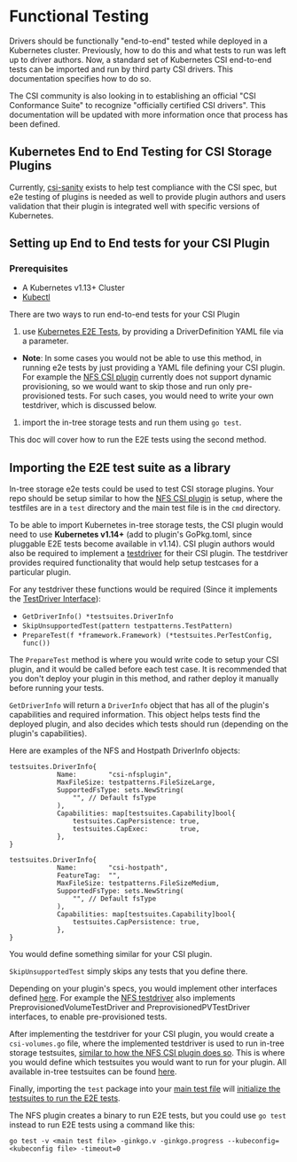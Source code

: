 # Functional Testing

Drivers should be functionally "end-to-end" tested while deployed in a Kubernetes cluster. Previously, how to do this and what tests to run was left up to driver authors. Now, a standard set of Kubernetes CSI end-to-end tests can be imported and run by third party CSI drivers. This documentation specifies how to do so.

The CSI community is also looking in to establishing an official "CSI Conformance Suite" to recognize "officially certified CSI drivers".  This documentation will be updated with more information once that process has been defined.

## Kubernetes End to End Testing for CSI Storage Plugins

Currently, [csi-sanity](https://github.com/kubernetes-csi/csi-test/tree/master/cmd/csi-sanity) exists to help test compliance with the CSI spec, but e2e testing of plugins is needed as well to provide plugin authors and users validation that their plugin is integrated well with specific versions of Kubernetes.

## Setting up End to End tests for your CSI Plugin

### Prerequisites

* A Kubernetes v1.13+ Cluster
* [Kubectl](https://kubernetes.io/docs/tasks/tools/install-kubectl/#install-kubectl)

There are two ways to run end-to-end tests for your CSI Plugin

 1) use [Kubernetes E2E Tests](https://github.com/kubernetes/kubernetes/tree/master/test/e2e/storage/external), by providing a DriverDefinition YAML file via a parameter.

* **Note**: In some cases you would not be able to use this method, in running e2e tests by just providing a YAML file defining your CSI plugin. For example the [NFS CSI plugin](https://github.com/kubernetes-csi/csi-driver-nfs) currently does not support dynamic provisioning, so we would want to skip those and run only pre-provisioned tests. For such cases, you would need to write your own testdriver, which is discussed below.
 
 1) import the in-tree storage tests and run them using `go test`.
 
 This doc will cover how to run the E2E tests using the second method.

## Importing the E2E test suite as a library

In-tree storage e2e tests could be used to test CSI storage plugins. Your repo should be setup similar to how the [NFS CSI plugin](https://github.com/kubernetes-csi/csi-driver-nfs) is setup, where the testfiles are in a `test` directory and the main test file is in the `cmd` directory.

To be able to import Kubernetes in-tree storage tests, the CSI plugin would need to use **Kubernetes v1.14+** (add to plugin's GoPkg.toml, since pluggable E2E tests become available in v1.14). CSI plugin authors would also be required to implement a [testdriver](https://github.com/kubernetes/kubernetes/blob/6644db9914379a4a7b3d3487b41b2010f226e4dc/test/e2e/storage/testsuites/testdriver.go#L31) for their CSI plugin. The testdriver provides required functionality that would help setup testcases for a particular plugin.

For any testdriver these functions would be required (Since it implements the [TestDriver Interface](https://github.com/kubernetes/kubernetes/blob/6644db9914379a4a7b3d3487b41b2010f226e4dc/test/e2e/storage/testsuites/testdriver.go#L31)):

* `GetDriverInfo() *testsuites.DriverInfo`
* `SkipUnsupportedTest(pattern testpatterns.TestPattern)`
* `PrepareTest(f *framework.Framework) (*testsuites.PerTestConfig, func())`

The `PrepareTest` method is where you would write code to setup your CSI plugin, and it would be called before each test case. It is recommended that you don't deploy your plugin in this method, and rather deploy it manually before running your tests.

`GetDriverInfo` will return a `DriverInfo` object that has all of the plugin's capabilities and required information. This object helps tests find the deployed plugin, and also decides which tests should run (depending on the plugin's capabilities).

Here are examples of the NFS and Hostpath DriverInfo objects:

```
testsuites.DriverInfo{
			Name:        "csi-nfsplugin",
			MaxFileSize: testpatterns.FileSizeLarge,
			SupportedFsType: sets.NewString(
				"", // Default fsType
			),
			Capabilities: map[testsuites.Capability]bool{
				testsuites.CapPersistence: true,
				testsuites.CapExec:        true,
			},
}
```

```
testsuites.DriverInfo{
			Name:        "csi-hostpath",
			FeatureTag:  "",
			MaxFileSize: testpatterns.FileSizeMedium,
			SupportedFsType: sets.NewString(
				"", // Default fsType
			),
			Capabilities: map[testsuites.Capability]bool{
				testsuites.CapPersistence: true,
			},
}
```

You would define something similar for your CSI plugin.

`SkipUnsupportedTest` simply skips any tests that you define there.

Depending on your plugin's specs, you would implement other interfaces defined [here](https://github.com/kubernetes/kubernetes/blob/6644db9914379a4a7b3d3487b41b2010f226e4dc/test/e2e/storage/testsuites/testdriver.go#L61). For example the [NFS testdriver](https://github.com/kubernetes-csi/csi-driver-nfs/blob/193faa0f2aa92a3be0855764a1126ff3cdcd3e77/test/nfs-testdriver.go#L66) also implements PreprovisionedVolumeTestDriver and PreprovisionedPVTestDriver interfaces, to enable pre-provisioned tests.

After implementing the testdriver for your CSI plugin, you would create a `csi-volumes.go` file, where the implemented testdriver is used to run in-tree storage testsuites, [similar to how the NFS CSI plugin does so](https://github.com/kubernetes-csi/csi-driver-nfs/blob/193faa0f2aa92a3be0855764a1126ff3cdcd3e77/test/csi-volumes.go#L37). This is where you would define which testsuites you would want to run for your plugin. All available in-tree testsuites can be found [here](https://github.com/kubernetes/kubernetes/tree/master/test/e2e/storage/testsuites).

Finally, importing the `test` package into your [main test file](https://github.com/kubernetes-csi/csi-driver-nfs/blob/193faa0f2aa92a3be0855764a1126ff3cdcd3e77/cmd/tests/nfs-e2e.go#L18) will [initialize the testsuites to run the E2E tests](https://github.com/kubernetes-csi/csi-driver-nfs/blob/193faa0f2aa92a3be0855764a1126ff3cdcd3e77/test/csi-volumes.go#L37).

The NFS plugin creates a binary to run E2E tests, but you could use `go test` instead to run E2E tests using a command like this:

```shell
go test -v <main test file> -ginkgo.v -ginkgo.progress --kubeconfig=<kubeconfig file> -timeout=0
```
